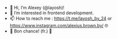 - 👋 Hi, I’m Alexey (@layosh)!
- 👀 I’m interested in frontend development.
- 📫 How to reach me : https://t.me/layosh_by_24 or https://www.instagram.com/alexius.brown.by/ 🤓
- 🤗 Bon chance! (fr.) 👋

<!---
layosh/layosh is a ✨ special ✨ repository because its `README.md` (this file) appears on your GitHub profile.
You can click the Preview link to take a look at your changes.
--->
